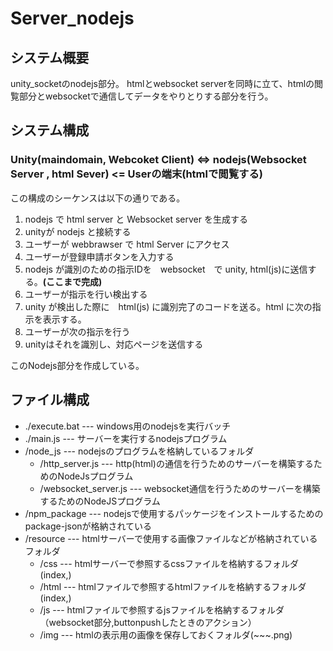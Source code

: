 # Server_nodejs

## システム概要

unity_socketのnodejs部分。
htmlとwebsocket serverを同時に立て、htmlの閲覧部分とwebsocketで通信してデータをやりとりする部分を行う。

## システム構成

### Unity(maindomain, Webcoket Client) <=> nodejs(Websocket Server , html Sever) <= Userの端末(htmlで閲覧する)

この構成のシーケンスは以下の通りである。

1. nodejs で html server と Websocket server を生成する
2. unityが nodejs と接続する
3. ユーザーが webbrawser で html Server にアクセス
4. ユーザーが登録申請ボタンを入力する
5. nodejs が識別のための指示IDを　websocket　で unity, html(js)に送信する。**(ここまで完成)**
6. ユーザーが指示を行い検出する
7. unity が検出した際に　html(js) に識別完了のコードを送る。html に次の指示を表示する。
8. ユーザーが次の指示を行う
9. unityはそれを識別し、対応ページを送信する

このNodejs部分を作成している。

## ファイル構成

* ./execute.bat --- windows用のnodejsを実行バッチ
* ./main.js --- サーバーを実行するnodejsプログラム
* /node_js --- nodejsのプログラムを格納しているフォルダ
  - /http_server.js --- http(html)の通信を行うためのサーバーを構築するためのNodeJsプログラム
  - /websocket_server.js --- websocket通信を行うためのサーバーを構築するためのNodeJSプログラム
* /npm_package --- nodejsで使用するパッケージをインストールするためのpackage-jsonが格納されている
* /resource --- htmlサーバーで使用する画像ファイルなどが格納されているフォルダ
  - /css --- htmlサーバーで参照するcssファイルを格納するフォルダ (index,) 
  - /html --- htmlファイルで参照するhtmlファイルを格納するフォルダ (index,)
  - /js --- htmlファイルで参照するjsファイルを格納するフォルダ（websocket部分,buttonpushしたときのアクション）
  - /img --- htmlの表示用の画像を保存しておくフォルダ(~~~.png)